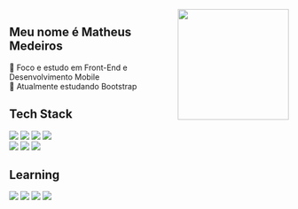 <a href="https://github.com/anuraghazra/convoychat">
      <img align='right' height=200 align="center" src="https://github-readme-stats.vercel.app/api/top-langs?username=medeirosmt&layout=compact&langs_count=8&card_width=320&theme=dark&hide_border=true" />
</a>
<h2>Meu nome é Matheus Medeiros</h2>
      <div>
            🔎 Foco e estudo em Front-End e Desenvolvimento Mobile<br>
            📖 Atualmente estudando Bootstrap<br>
      </div>

<h2>Tech Stack</h2>
      <div>
            <img src="https://img.shields.io/badge/Windows-017AD7?style=for-the-badge&logo=windows&logoColor=white">
            <img src="https://img.shields.io/badge/Photoshop-31A8FF?style=for-the-badge&logo=adobephotoshop&logoColor=black">
            <img src="https://img.shields.io/badge/Premiere-9999FF?style=for-the-badge&logo=adobepremierepro&logoColor=black">
            <img src="https://img.shields.io/badge/After Effects-9999FF?style=for-the-badge&logo=adobeaftereffects&logoColor=black">
            <div>
                  <img src="https://img.shields.io/badge/HTML5-E34F26?style=for-the-badge&logo=html5&logoColor=white">
                  <img src="https://img.shields.io/badge/CSS3-1572B6?style=for-the-badge&logo=css3&logoColor=white">
                  <img src="https://img.shields.io/badge/JavaScript-F7DF1E?style=for-the-badge&logo=javascript&logoColor=black">
            </div>
      </div>

<h2>Learning</h2>
      <div>
            <img src="https://img.shields.io/badge/Bootstrap-7952B3?style=for-the-badge&logo=bootstrap&logoColor=white">
            <img src="https://img.shields.io/badge/React-61DAFB?style=for-the-badge&logo=react&logoColor=white">
            <img src="https://img.shields.io/badge/JQuery-0769AD?style=for-the-badge&logo=jquery&logoColor=white">
            <img src="https://img.shields.io/badge/Angular-0F0F11?style=for-the-badge&logo=angular&logoColor=white">
      </div>
